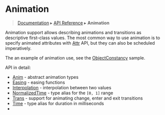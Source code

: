 # Animation
> [Documentation](../README.md) ▸ [API Reference](API.md) ▸ **Animation**

Animation support allows describing animations and transitions as descriptive
first-class values. The most common way to use animation is to specify animated
attributes with [Attr](Attr.md) API, but they can also be scheduled imperatively.

The an example of animation use, see the
[ObjectConstancy](http://intellifactory.github.io/websharper.ui.next/#ObjectConstancy) sample.

API in detail:

* [Anim](Anim.md) - abstract animation types
* [Easing](Easing.md) - easing functions
* [Interpolation](Interpolation.md) - interpolation between two values
* [NormalizedTime](NormalizedTime.md) - type alias for the `[0, 1]` range
* [Trans](Trans.md) - support for animating change, enter and exit transitions
* [Time](Time.md) - type alias for duration in milliseconds
* 
